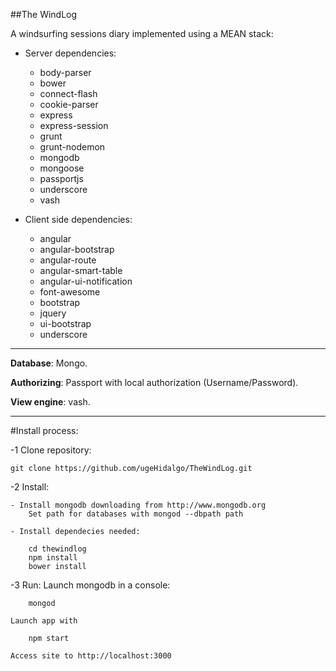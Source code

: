 ##The WindLog

A windsurfing sessions diary implemented using a MEAN stack:

- Server dependencies:

    - body-parser
    - bower
    - connect-flash
    - cookie-parser     
    - express
    - express-session
    - grunt
    - grunt-nodemon
    - mongodb
    - mongoose    
    - passportjs
    - underscore    
    - vash    

- Client side dependencies:

    - angular
    - angular-bootstrap
    - angular-route
    - angular-smart-table
    - angular-ui-notification
    - font-awesome
    - bootstrap
    - jquery  
    - ui-bootstrap          
    - underscore    

___


**Database**: Mongo.

**Authorizing**: Passport with local authorization (Username/Password).

**View engine**: vash.

___

#Install process:

-1 Clone repository:

    git clone https://github.com/ugeHidalgo/TheWindLog.git

-2 Install:

    - Install mongodb downloading from http://www.mongodb.org
        Set path for databases with mongod --dbpath path

    - Install dependecies needed:

        cd thewindlog
        npm install
        bower install

-3 Run:
    Launch mongodb in a console:

        mongod
    
    Launch app with 

        npm start

    Access site to http://localhost:3000